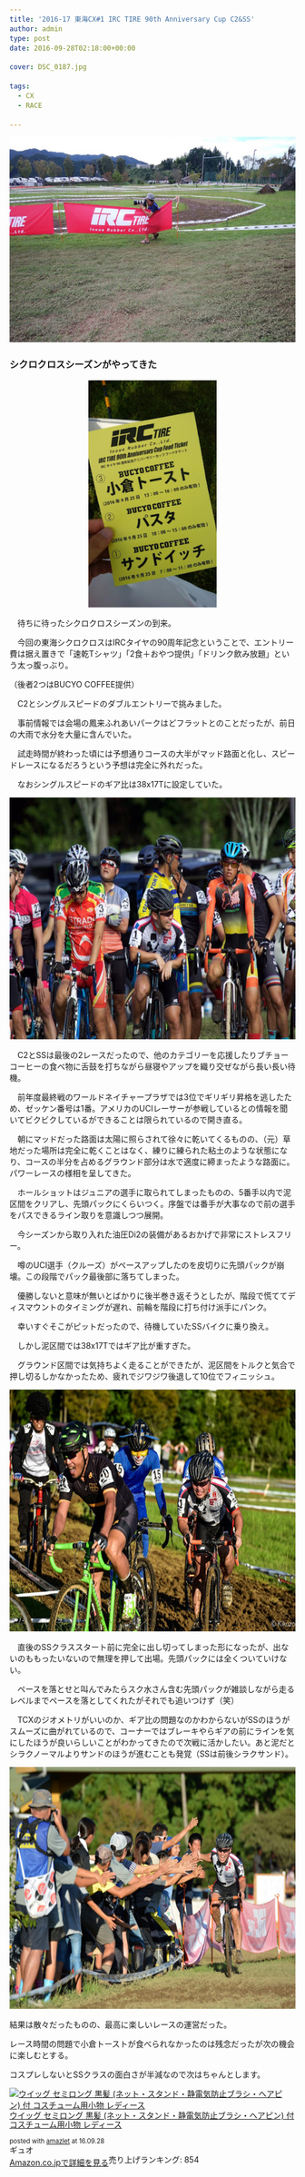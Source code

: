 ```yaml
---
title: '2016-17 東海CX#1 IRC TIRE 90th Anniversary Cup C2&SS'
author: admin
type: post
date: 2016-09-28T02:18:00+00:00

cover: DSC_0187.jpg

tags:
  - CX
  - RACE

---
```

<div class="separator" style="clear: both; text-align: center;">
  <img border="0" height="362" src="./DSC_0187.jpg" width="640" />
</div>



### シクロクロスシーズンがやってきた

<div class="separator" style="clear: both; text-align: center;">
  <img border="0" height="400" src="./DSC_0182.jpg" width="226" />
</div>

　待ちに待ったシクロクロスシーズンの到来。

　今回の東海シクロクロスはIRCタイヤの90周年記念ということで、エントリー費は据え置きで「速乾Tシャツ」「2食＋おやつ提供」「ドリンク飲み放題」という太っ腹っぶり。

（後者2つはBUCYO COFFEE提供）

　C2とシングルスピードのダブルエントリーで挑みました。

　事前情報では会場の鳳来ふれあいパークはどフラットとのことだったが、前日の大雨で水分を大量に含んでいた。

　試走時間が終わった頃には予想通りコースの大半がマッド路面と化し、スピードレースになるだろうという予想は完全に外れだった。

　なおシングルスピードのギア比は38x17Tに設定していた。



<div class="separator" style="clear: both; text-align: center;">
  <img border="0" height="426" src="./14492564_1277058882326628_6391066786897352657_n.jpg" width="640" />
</div>

　C2とSSは最後の2レースだったので、他のカテゴリーを応援したりブチョーコーヒーの食べ物に舌鼓を打ちながら昼寝やアップを織り交ぜながら長い長い待機。

　前年度最終戦のワールドネイチャープラザでは3位でギリギリ昇格を逃したため、ゼッケン番号は1番。アメリカのUCIレーサーが参戦しているとの情報を聞いてビクビクしているができることは限られているので開き直る。

　朝にマッドだった路面は太陽に照らされて徐々に乾いてくるものの、（元）草地だった場所は完全に乾くことはなく、練りに練られた粘土のような状態になり、コースの半分を占めるグラウンド部分は水で適度に締まったような路面に。パワーレースの様相を呈してきた。

　ホールショットはジュニアの選手に取られてしまったものの、5番手以内で泥区間をクリアし、先頭パックにくらいつく。序盤では番手が大事なので前の選手をパスできるライン取りを意識しつつ展開。

　今シーズンから取り入れた油圧Di2の装備があるおかげで非常にストレスフリー。

　噂のUCI選手（クルーズ）がペースアップしたのを皮切りに先頭パックが崩壊。この段階でパック最後部に落ちてしまった。

　優勝しないと意味が無いとばかりに後半巻き返そうとしたが、階段で慌ててディスマウントのタイミングが遅れ、前輪を階段に打ち付け派手にパンク。

　幸いすぐそこがピットだったので、待機していたSSバイクに乗り換え。

　しかし泥区間では38x17Tではギア比が重すぎた。

　グラウンド区間では気持ちよく走ることができたが、泥区間をトルクと気合で押し切るしかなかったため、疲れでジワジワ後退して10位でフィニッシュ。

<div class="separator" style="clear: both; text-align: center;">
  <img border="0" height="426" src="./dsc_6601_29309652753_o.jpg" width="640" />
</div>

　直後のSSクラススタート前に完全に出し切ってしまった形になったが、出ないのももったいないので無理を押して出場。先頭パックには全くついていけない。　

　ペースを落とせと叫んでみたらスク水さん含む先頭パックが雑談しながら走るレベルまでペースを落としてくれたがそれでも追いつけず（笑）

　TCXのジオメトリがいいのか、ギア比の問題なのかわからないがSSのほうがスムーズに曲がれているので、コーナーではブレーキやらギアの前にラインを気にしたほうが良いらしいことがわかってきたので次戦に活かしたい。あと泥だとシラクノーマルよりサンドのほうが進むことも発覚（SSは前後シラクサンド）。

<div class="separator" style="clear: both; text-align: center;">
  <img border="0" height="426" src="./29945540765_a498054b1d_k.jpg" width="640" />
</div>

結果は散々だったものの、最高に楽しいレースの運営だった。

レース時間の問題で小倉トーストが食べられなかったのは残念だったが次の機会に楽しむとする。

コスプレしないとSSクラスの面白さが半減なので次はちゃんとします。



<div class="amazlet-box" style="margin-bottom: 0px;">
  <div class="amazlet-image" style="float: left; margin: 0px 12px 1px 0px;">
    <a href="http://www.amazon.co.jp/exec/obidos/ASIN/B00PSJEUZE/gensobunya-22/ref=nosim/" name="amazletlink" target="_blank"><img alt="ウイッグ セミロング 黒髪 (ネット・スタンド・静電気防止ブラシ・ヘアピン) 付 コスチューム用小物 レディース" src="https://images-fe.ssl-images-amazon.com/images/I/41N5%2BSODWsL._SL160_.jpg" style="border: none;" /></a>
  </div>

  <div class="amazlet-info" style="line-height: 120%; margin-bottom: 10px;">
    <div class="amazlet-name" style="line-height: 120%; margin-bottom: 10px;">
<a href="http://www.amazon.co.jp/exec/obidos/ASIN/B00PSJEUZE/gensobunya-22/ref=nosim/" name="amazletlink" target="_blank">ウイッグ セミロング 黒髪 (ネット・スタンド・静電気防止ブラシ・ヘアピン) 付 コスチューム用小物 レディース</a></p>

<div class="amazlet-powered-date" style="font-size: 80%; line-height: 120%; margin-top: 5px;">
  posted with <a href="http://www.amazlet.com/" target="_blank" title="amazlet">amazlet</a> at 16.09.28
</div>


<div class="amazlet-detail">
ギュオ <br /> 売り上げランキング: 854


<div class="amazlet-sub-info" style="float: left;">
<div class="amazlet-link" style="margin-top: 5px;">
  <a href="http://www.amazon.co.jp/exec/obidos/ASIN/B00PSJEUZE/gensobunya-22/ref=nosim/" name="amazletlink" target="_blank">Amazon.co.jpで詳細を見る</a>
</div>

  </div>

  <div class="amazlet-footer" style="clear: left;">
  </div>
</div>
